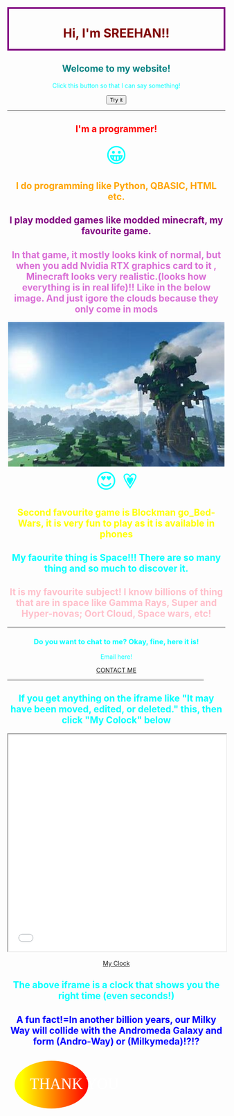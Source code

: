 <!DOCTYPE html>
<html>           
<head>
<title> Sreehan's website!!</title>   
<link rel = "icon" href = 
       "./ok.jpg">
</head>
<body style= "background-repeat: no-repeat;background-size: 100% 100%" background="hd.jpg" text="#00ffff">
<title>Page Title</title>
<div style="border: 4px solid purple"> <h1 align="center"> <span style="color:maroon"> Hi, I'm SREEHAN!! </span> </h1> </div>
<span style ="color:teal"> <h2> <center> Welcome to my website! </center> </h2> </span>
<center> <script>
  function myFunction() {
    document.getElementById("demo").innerHTML = "Hello Friend !!";
  }
  </script>
<p id="demo">Click this button so that I can say something!</p>
<button type="button" onclick="myFunction()">Try it</button> </center>
<hr size="10">
<h2 align="center"> <span style="color:red"> I'm a programmer! </span> </h2><center> <font size ="12"> &#128512;</font> </center>
<h2> <center> <span style="color:orange"> I do programming like Python, QBASIC, HTML etc. </span> </h2> </center>
<p>
<h2> <center> <span style="color:purple"> I play modded games like modded minecraft, my favourite game. </span> </center> </h2>
<h2> <center> <span style="color:orchid"> In that game, it mostly looks kink of normal, but when you add Nvidia RTX graphics card to it , Minecraft looks very realistic.(looks how everything is in real life)!! Like in the below image. And just igore the clouds because they only come in mods  </span> </center> </h2>
<center> <img src="realminecraft.jpg" width="500" height="333"> </center>
<center> <font size="12"> &#128525 &#128151 </font> </center>
<h2> <center> <span style="color:yellow"> Second favourite game is Blockman go_Bed-Wars, it is very fun to play as it is available in phones </span> </center> </h2>
<p>
<h2> <center> My faourite thing is Space!!! There are so many thing and so much to discover it. </center> </h2>
<h2> <center> <span style="color:pink"> It is my favourite subject! I know billions of thing that are in space like Gamma Rays, Super and Hyper-novas; Oort Cloud, Space wars, etc! </span> </center> </h2>
<hr noshade size="9">
<center> <div class="contact-me">                                                                                                                                       
            <h3 class="contact-title">Do you want to chat to me? Okay, fine, here it is!</h3>
            <p class="contact-message">Email here!</p>
            <a class="btn" href="mailto:asreehan@outlook.com">CONTACT ME</a> 
          </div>
          </div> </center> <p>
</p>
<hr align="center" size="6" width="90%" Color="yellow"> 
<center> <h2> If you get anything on the iframe like "It may have been moved, edited, or deleted." this, then click "My Colock" below </h2> </center>
<iframe src="demo_iframe.htm" name="iframe_a" height="500px" width="100%" title="Iframe Example"></iframe>

<p><a href="clock.html" target="iframe_a"> <center> My Clock </center> </a></p>
<center> <h2> The above iframe is a clock that shows you the right time (even seconds!) </h2> </center>                 
 <span style="color:blue"> <h2> <center> A fun fact!=In another billion years, our Milky Way will collide with the Andromeda Galaxy and form (Andro-Way) or (Milkymeda)!?!? </center> </h2> </span> 
<center> <svg height="200" width="500">
  <defs>
    <linearGradient id="grad1" x1="10%" y1="0%" x2="100%" y2="0%">
      <stop offset="0%"
      style="stop-color:rgb(255,255,0);stop-opacity:1" />
      <stop offset="100%"
      style="stop-color:rgb(255,0,0);stop-opacity:1" />
    </linearGradient>
  </defs>
  <ellipse cx="100" cy="70" rx="85" ry="55" fill="url(#grad1)" />
  <text fill="#ffffff" font-size="35" font-family="Verdana"
  x="50" y="80">THANK YOU</text>
</svg> </center>
</body>
</html>      
                                                                                                                                          
